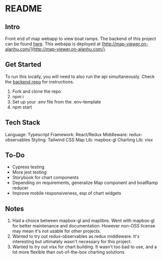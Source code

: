 # README

## Intro

Front end of map webapp to view boat ramps. The backend of this project can be found [here](https://github.com/ahuounan/map-viewer-api). This webapp is deployed at [http://map-viewer.on-alanhu.com/](http://map-viewer.on-alanhu.com/).

## Get Started

To run this locally, you will need to also run the api simultaneously. Check the [backend repo](https://github.com/ahuounan/map-viewer-api) for instructions.

1. Fork and clone the repo
2. npm i
3. Set up your .env file from the .env-template
4. npm start

## Tech Stack

Language: Typescript
Framework: React/Redux
Middleware: redux-observables
Styling: Tailwind CSS
Map Lib: mapbox-gl
Charting Lib: visx

## To-Do

- Cypress testing
- More jest testing
- Storybook for chart components
- Depending on requirements, generalize Map component and boatRamp reducer
- Improve mobile responsiveness, esp of chart widgets

## Notes

1. Had a choice between mapbox-gl and maplibre. Went with mapbox-gl for better maintenance and documentation. However non-OSS license may mean it's not usable for other projects.
2. Wanted to try out redux-observables as redux middleware. It's interesting but ultimately wasn't necessary for this project.
3. Wanted to try out visx for chart building. It wasn't too bad to use, and a lot more flexible than out-of-the-box charting solutions.
